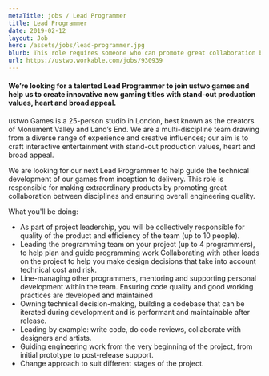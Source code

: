 ```yaml
---
metaTitle: jobs / Lead Programmer
title: Lead Programmer
date: 2019-02-12
layout: Job
hero: /assets/jobs/lead-programmer.jpg
blurb: This role requires someone who can promote great collaboration between disciplines to ensure overall engineering quality.
url: https://ustwo.workable.com/jobs/930939
---
```


<div class="content-box squashed">

#### We’re looking for a talented Lead Programmer to join ustwo games and help us to create innovative new gaming titles with stand-out production values, heart and broad appeal.

ustwo Games is a 25-person studio in London, best known as the creators of Monument Valley and Land’s End. We are a multi-discipline team drawing from a diverse range of experience and creative influences; our aim is to craft interactive entertainment with stand-out production values, heart and broad appeal.

We are looking for our next Lead Programmer to help guide the technical development of our games from inception to delivery. This role is responsible for making extraordinary products by promoting great collaboration between disciplines and ensuring overall engineering quality.

What you'll be doing:
* As part of project leadership, you will be collectively responsible for quality of the product and efficiency of the team (up to 10 people).
* Leading the programming team on your project (up to 4 programmers), to help plan and guide programming work
Collaborating with other leads on the project to help you make design decisions that take into account technical cost and risk.
* Line-managing other programmers, mentoring and supporting personal development within the team.
Ensuring code quality and good working practices are developed and maintained
* Owning technical decision-making, building a codebase that can be iterated during development and is performant and maintainable after release.
* Leading by example: write code, do code reviews, collaborate with designers and artists.
* Guiding engineering work from the very beginning of the project, from initial prototype to post-release support.
* Change approach to suit different stages of the project.

</div>
